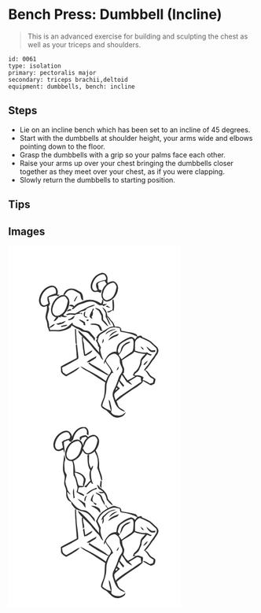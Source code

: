 # Bench Press: Dumbbell (Incline)
> This is an advanced exercise for building and sculpting the chest as well as your triceps and shoulders.

``` 
id: 0061 
type: isolation 
primary: pectoralis major 
secondary: triceps brachii,deltoid 
equipment: dumbbells, bench: incline 
``` 

## Steps

 - Lie on an incline bench which has been set to an incline of 45 degrees.
 - Start with the dumbbells at shoulder height, your arms wide and elbows pointing down to the floor.
 - Grasp the dumbbells with a grip so your palms face each other.
 - Raise your arms up over your chest bringing the dumbbells closer together as they meet over your chest, as if you were clapping.
 - Slowly return the dumbbells to starting position.

## Tips


## Images

<svg width="263pt" height="275pt" viewBox="0 0 263 275" xmlns="http://www.w3.org/2000/svg">
  <g fill="#FFF">
    <path d="M0 0h263v275H0V0m125.84 59.96c-.43 3.64.87 8.06 4.43 9.71 2.07 1.21 4.4-.18 6.58.04 1.44.57 2.83 1.25 4.24 1.88.44-1.33.89-2.65 1.36-3.97-1.42-.58-3.32-.46-4.35-1.72-.41-1.49-.41-3.03-.46-4.56-.24-1.36-1.2-2.75-.64-4.14 2.5-2.9 6.57-3.16 10.03-4.08 1.05 1.61 2.1 3.23 3.18 4.82-4.52 3.69-7.26 9.34-7.9 15.09-.46 4.34 1.18 9.73 5.8 11.1 2.25 1.09 4.74.32 6.94-.48 6.78-3.34 11.76-10.19 12.42-17.78 1.06-4.85-1.7-10.24-6.44-11.9-3.16-.62-6.26.79-8.9 2.38-.3-.71-.61-1.42-.92-2.13.26-2.69.92-5.56-.27-8.13-1.38-3.39-5.42-5.99-9.09-4.88-8.59 2.07-14.81 10.2-16.01 18.75M46.9 81.86c-.24 4.23 1.55 9.63 6.18 10.68 1.99.85 3.89-.46 5.72-1.14 1.75 6.29-2.71 12.31-1.75 18.64 1.12 3.59 2.76 7.09 2.61 10.94-.13 3.34 2.47 5.94 2.66 9.2 5.92-.67 11.86.23 17.79-.22 5.34-1.21 10.75-2.69 15.29-5.88.3-.74.88-2.22 1.18-2.96 3.06 1.16 5.49 3.57 8.48 4.95 2.48.54 4.41 2.18 6.42 3.61 3.44 1.77 8.07.75 10.91 3.8 2.17 2.45 4.34 4.91 6.81 7.07.63 1.56 1.46 3.02 2.58 4.28.18-1.12.52-3.35.69-4.47-2.49-3.09-5.14-6.06-7.72-9.08-2.7-2.93-7.13-1.82-10.35-3.63-4.41-4.18-11.03-4.18-15.69-8.01l-.72-2.76c-2.28 1.78-4.41 3.72-6.53 5.68-3.17 2.91-7.4 4.11-11.45 5.21-5.3.99-10.7-.29-16.03.51-.22-.88-.67-2.64-.89-3.52 3.5-.45 6.25-3.02 8.2-5.8-3.61.43-6.02 3.42-8.85 5.36-.31-2.96 0-6.03-1.02-8.87-.86-2.73-2.58-5.42-1.61-8.37.24-4.94 3.91-9.67 1.77-14.59.65-1.51 1.89-2.87 2.12-4.52-.92-3.13-1.77-6.28-2.23-9.52 3.77-1.27 7.61-2.46 11.55-3.06.74.3 2.23.9 2.98 1.2.93-.74 1.76-1.57 2.49-2.51-1.1.15-2.19.31-3.28.5.23-2.8.88-5.8-.38-8.47-1.51-4.21-6.54-6.74-10.81-5.27-9.33 2.59-15.92 11.63-17.12 21.02m37.09-7.27c.66-.15 1.97-.44 2.63-.58 2.12-4.68 7.2-8.31 12.49-6.76 3.1 1.31 5.97 3.15 8.88 4.83 4.12 2.48 1.21 9.91 6.66 11.02-.66-4.35-.2-9.68-4.05-12.69-4.54-2.5-9.06-6.04-14.55-5.55-5.74-.05-10.52 4.38-12.06 9.73M68.35 86.16c-2.91 5.56-4.68 12.71-1.21 18.43 1.15 2.4 3.75 3.28 6.06 4.16-1.42 1.84-2.78 3.73-3.97 5.73 3.58.52 5.09-3.22 7.32-5.27l-.25-1.09c1.46.2 2.91.41 4.36.62l-1.16-1.72c3.45 1.07 7.24 2.49 10.67.51-1.78-.59-3.62-.98-5.47-1.25l-.36-1.64c5.83-5.11 9.5-12.76 8.94-20.58-.41-4.23-3.35-7.8-7.22-9.41-7.73-.73-14.28 5.09-17.71 11.51m31.88-2.03c.33.12.99.37 1.32.49 1.36-3.04 3.23-5.86 4.19-9.07-2.57 2.3-4.21 5.43-5.51 8.58m15.55-.48c-5.1 2.61-11.68 3.24-15.02 8.45-1.59-2.8-5.83-3.76-7.99-.96 2.32.64 4.62 1.34 6.92 2.05-1.24.68-2.14 1.62-2.7 2.82 2.48 1.27 4.22-1.67 6-2.97 3.72-3.97 9.34-4.63 14.16-6.57 4.44-1.87 9.55-2.51 14.18-.93 2.95 1.48 5.5 3.67 8.55 4.99 1.99-.21 4.32-.94 5.5 1.28 1.9-1.08 3.77-2.24 5.42-3.68-2.16.15-4.29.57-6.44.84.44-2.54 2.08-5.49-.68-7.39-.32 2.16-.42 4.5-1.98 6.2-7.37-5.3-17.3-7.88-25.92-4.13m43.38-1.48c-.75 5 .95 10.12-.19 15.15-2.71 1.14-5.46 2.22-8.36 2.75 2.63 2.6 5.96.01 8.04-1.95.71.3 1.43.6 2.15.91 1.4-5.84.86-11.87-.21-17.71-.36.21-1.07.64-1.43.85m-29.32 7.62c-4.74 1.2-9.17 3.34-13.37 5.82-2.75 1.66-6.05 2.21-8.63 4.17-1.83 1.15-3.67 2.42-5.73 3.1-4.73-.11-9.97-1.29-14.03 1.89 1 .33 2.05.9 3.11.35 3.66-1.09 7.47.14 11.19.09.55-.66 1.1-1.33 1.66-1.98l-.08 1c1.75-.68 3.59-.94 5.45-.96l.13-1.02c.96.66 1.92 1.32 2.89 1.98l.27-.58c-.02-.3-.04-.91-.05-1.21-1.61-.27-3.23-.46-4.82-.77 2.72-1.81 5.93-2.43 9.05-3.19 1.63-.85 2.4-2.83 4.14-3.54 3.69-1.97 7.92-2.68 11.49-4.91-.88-.13-1.79-.62-2.67-.24m18.95 2.29c2.23.98 4.44 2.28 6.99 2.01-1.58-1.24-3.29-2.28-4.97-3.35-.51.34-1.51 1-2.02 1.34m-16.5 2.5c1.72 1.71 3.97 2.71 5.85 4.21 1.28 1.77 1.9 3.93 3.11 5.75 1.93 2.73.43 6.43 1.92 9.23 3.13 2.95 5.8 6.44 9.34 8.93-1.2-4.19-4.53-7.27-7.55-10.21-.46-3.3.4-7.07-1.73-9.91-1.34-1.99-1.85-4.74-4.15-5.9-2.03-1.29-4.41-1.93-6.79-2.1m11.12-.89c1.78 2.74 4.07 5.22 5.2 8.34.38 1.98.1 4.01.04 6.02 2.93 4.26 3.75 9.77 7.74 13.31-1.17-4.96-4.03-9.35-5.85-14.08 1.07 1.02 2.01 2.17 2.79 3.43 2.39 3.97 6.63 6.92 7.25 11.83-7.34.39-12.65 5.95-18.8 9.23-3.42 1.64-5.97 4.63-7.31 8.15-.34-.1-1.02-.29-1.36-.39.98.47 1.97.94 2.96 1.42-.73 1.18-1.48 2.36-2.25 3.52 1.58 2.61 3.3 5.24 3.29 8.42.56.63 1.11 1.26 1.67 1.89-.35 2.54-.28 5.09-.09 7.64-10.15-11.72-19.47-24.55-32.02-33.86.52 4.73 5.1 7.38 7.55 11.08-.8-.27-2.39-.81-3.18-1.08l1.39 1.03c.34 9.27 1.86 18.46 3.41 27.59l2.48.51c3.34-2.72 9.11-3.72 9.87-8.64-3.7 1.94-7.18 4.25-10.62 6.6-.78-5.23-1.78-10.43-2.04-15.73-.13-3.49-2.78-7.06-.95-10.44 3.68 4.28 8.37 7.62 11.7 12.22 3.77 5.17 8.12 9.88 12.7 14.34 1.84 2.78 2.71 6.39 6.06 7.87-2.07-4.44-3.61-9.12-4.44-13.96-.49-1.8.41-3.51.86-5.2-1.75-3.22-3.14-6.61-4.91-9.82.83-3.53 1.21-7.68 4.33-10.04 3.08-2.33 6.94-3.55 9.6-6.45 5.06-5.35 13.29-4.85 19.84-3.19.57 1.89-.25 5.12 2.2 5.75 8.45.99 16.91 2.97 24.35 7.23a89.408 89.408 0 0 0-3.29 4.2c-1.56-2.08-3.83-3.96-6.58-3.88-6.05 1.88-11.52 5.19-16.49 9.07-4.25 3.01-5.34 8.74-5.17 13.62-6.66-.84-12.56 3.71-15.8 9.16-1.68 2.98-4.16 6.1-3.23 9.74.73-1.3 1.36-2.66 1.99-4 2.02 4.92 6.29 8.46 8.31 13.35 1.18 2.3-1.18 4.28-2.21 6.1l.43.45c-1.23.04-2.46.07-3.68.1l.95-.68c-5.64-3.61-11.06-7.6-16.99-10.75-3.73-2.29-7.87-3.96-11.19-6.87-.6.36-1.2.74-1.8 1.12 8.63 7.62 19.29 12.28 29.1 18.12.64-.14 1.9-.43 2.54-.58-2.42 2.75-3.46 6.28-4.67 9.65-8.02-6.36-17.08-11.28-26.13-16.01-4.41-2.12-8.42-5.01-13-6.78 3.7 4.4 9.37 6.43 14.11 9.48 8.16 4.81 15.8 10.45 24 15.19-1.32 6.87-.27 13.96-1.81 20.81-.86 4.93-4.02 9.18-4.61 14.15.16 4.21 4.83 5.57 7.8 7.5 4.27 3.44 7.54 8.22 12.71 10.48 6.41 2.15 15.17-.54 17.22-7.57-3.1 2.73-6.89 5.66-11.29 5.18-4.23-.14-9.51-1.14-11.17-5.63 1.8-3.38.25-7.3-.31-10.82-.87-2.61-.58-6.14-3.34-7.63.65 5.54 1.7 11.05 3.53 16.32-.24.08-.73.22-.97.29-4.35-1.79-8.81-3.84-12.26-7.09.55-5.4 3.53-10.17 4.53-15.49 1.75-5.36 1.56-11.02 1.79-16.58 1.37-6.63 4-13.15 8.4-18.38l2.22.16c-2.1-4.21-4.08-8.56-7.29-12.07-1.63-2.31-4.04-4.61-4.09-7.58 2.38-5.03 7.09-9.5 12.86-9.91 3.37.27 5.64 3.11 7.27 5.78 1.69 3.06.47 6.77 1.77 9.96.84 2.77 2.63 5.2 3.21 8.05.72 4.74-3.82 7.77-5.26 11.89-2.19 5.88-3.86 11.97-6.8 17.55-2.13 3.88-3.95 8.47-2.34 12.89 1.96 6.09 3.76 12.74 8.62 17.23 2.66 2.64 6.27 3.91 9.65 5.37-1.55-3.57-5.85-4.06-8.32-6.7-2.71-2.44-2.77-6.38-4.61-9.36 7.94-6.37 16.26-12.24 24.71-17.92 5.18-3.02 10.14-6.45 14.64-10.42.28-.76.85-2.26 1.14-3.02 3.98 2.44 7.84 5.18 12.21 6.91 1.87-.82 3.87-1.49 5.5-2.78.68-2.1 1.02-4.29 1.49-6.45-2.57-2.95-6.82-3.83-8.93-7.22-1.86-2.65-3.55-5.8-6.98-6.63 5.82-5.09 9.18-12.13 14.24-17.84 1.59-3.84 5.22-6.6 5.92-10.8.64-3.12-1.24-6.22-3.63-8.1-3.82-3.14-6.98-7.2-11.53-9.37-3.1-1.45-6.16-2.98-9.32-4.29-1.25-3.54-5.05-1.86-7.49-.88-.38-1.47-.71-3.21-2.31-3.83-4.96-2.23-10.47-2.69-15.76-3.7-2.1-.66-4.26-1-6.46-1.04-.1-1.85-.13-4.03-1.82-5.22-2.4-1.7-5.48-1.18-8.24-1.43-.75-3.27-2.17-6.39-4.7-8.67-2.59-2.28-3.53-5.96-6.66-7.69-.42-5.13-2.51-10.88-7.79-12.75m-14.01 1.58c-1.73 4.23-4.92 8.03-5.2 12.73 1.04 1.47 2.66 2.33 4.14 3.29-.37-1.27-.77-2.53-1.19-3.79 2.78-1.9 1.83-5.41 1.98-8.28.57-1.03 1.14-2.06 1.7-3.1-.36-.21-1.07-.63-1.43-.85m-40.11 4.54c2.44-.52 5.02-.81 7.2-2.13-2.21-3.29-5.59-.07-7.2 2.13m26.09 6.7c.88.84 1.74 1.7 2.61 2.57.93-.05 2.79-.13 3.72-.17-1.56-.82-3.17-1.52-4.78-2.22.22-2.37.41-4.74.69-7.11-2.47 1.59-2.64 4.25-2.24 6.93m-24 5.24l.44 1.52c4.1-.28 9.1-2.12 9.38-6.94-3.49 1.5-5.62 5.32-9.82 5.42m16.14.22c2.02 2.24 4.52 4.01 7.12 5.52.13.95.25 1.91.37 2.88.9.2 1.8.38 2.71.53-.19-1.59-.51-3.16-.74-4.74-3.01-1.71-5.9-3.83-9.46-4.19m13.75.14c-1.14-.18-2.89 1.59-1.15 2.17 1.96 1.16 4.13-2.47 1.15-2.17m-40.77 5.04c-.19-.16-.58-.5-.78-.66-1.97 1.54-4.43 1.82-6.85 1.83 1.04.65 2.07 1.33 3.18 1.87 4.29-.52 8.84-2.06 11.62-5.55-2.53.38-4.93 1.29-7.17 2.51m44.55 1.95c2.67 2.15 6.3.66 9.36 1.71 3.75.87 4.82 5.08 6.1 8.17 1.25.18 2.51.32 3.77.42-.46-.51-1.39-1.52-1.85-2.03l.04-2.15c-1.37-2.03-2.33-4.69-4.84-5.57-3.97-1.55-8.48-1.71-12.58-.55m-44.67 2.89c.13.4.41 1.22.54 1.63 3.01-.62 6.19-.9 8.92-2.4l.02-1.01c-3.25-.09-6.33 1.17-9.48 1.78m21.41 4.59c.19 6.15.6 12.28.77 18.43.19 1.98.13 4.34 2.05 5.59-.21-8.02-.88-16.01-1.34-24.02h-1.48m49.23 4.67c-1.45.79-1.86 2.46-2.48 3.86 4.38-4.17 9.86-6.69 15.73-7.98-4.78-.68-9.36 1.58-13.25 4.12m3.14 6.83c4.32-2.45 7.63-6.59 12.71-7.73-.71-.14-2.14-.43-2.85-.57-4.02 1.72-7.88 4.24-9.86 8.3m-1.62 6.1c3.99-2.39 7.88-5.01 12.35-6.47 2.1-.44 3.04-2.4 3.98-4.11-5.99 2.37-13.31 4.25-16.33 10.58m-10.3-1.96c.52.57.52.57 0 0m2.75-.76c-.76 2.28-1.5 4.57-1.87 6.95 2.32-1.6 3.55-4.41 1.87-6.95m-41.94 9.1c.74 6.75 1.07 13.55 1.59 20.32-8.12 4.29-16.41 8.29-24.33 12.97.24 2.86.05 5.76.45 8.61 1.72 3.04 4.78 5 7.91 6.35 6.98-4.29 15.06-7.37 20.41-13.83-1.77.52-3.58 1.04-5.09 2.15-4.64 3.09-9.57 5.69-14.38 8.5-1.8 1.08-3.29-1.01-4.68-1.84-2.94-1.77-2.17-5.7-2.76-8.57 8.04-3.72 15.66-8.28 23.39-12.59 1.97-.7 1.56-3.03 1.42-4.66-.71-5.77-1.34-11.55-1.97-17.33l-1.96-.08m16.53 26.56c1.34.07 2.68.1 4.03.11 3.26-2.31 6.91-4.06 10.09-6.49.23-.72.71-2.16.95-2.89-5.03 3.06-10.62 5.34-15.07 9.27m45.7 12.37c2.97-.29 3.27-3.5 3.29-5.85-1.42 1.75-2.44 3.78-3.29 5.85z"/>
    <path d="M128.53 58.8c1.82-7.76 8.04-15.43 16.5-15.74 2.88.49 3.59 3.67 4.57 5.94l-.85 2.66c-4.74.51-9.58 1.76-13.57 4.45-2.55 3.37-.44 7.92 1.23 11.21-1.16.38-2.31.76-3.46 1.15-4.42-.75-5.49-5.99-4.42-9.67zM159.01 56.01c3.46-.95 5.31 3.24 6.34 5.85-1.12 6.76-2.83 14.28-8.8 18.47-2.52 1.34-5.64 3.46-8.48 1.7-3.96-2.07-4.71-7.28-3.1-11.1 1.68-6.92 6.58-13.78 14.04-14.92zM49.47 83.03c1.01-9.62 8.23-19.78 18.54-20.35 4.42.65 5.43 6.09 4.52 9.75-4.2 1.35-8.66 2.34-12.34 4.89-1.23 3.34.18 6.85 1.15 10.08-2.16 1.93-5.18 4.06-8.19 2.78-2.91-.96-3.39-4.53-3.68-7.15zM67.28 97.86c1.01-9.79 7.73-20.83 18.63-21.08 2.46 1.31 3.63 4.02 5.09 6.25-1.44 7.66-3.12 16.28-10.02 20.99-2.7 1.39-5.94 3.59-9.01 2.02-3.12-1.44-4.69-4.86-4.69-8.18zM193.49 148.94c-.43-4.44 3.57-8.37 7.52-9.51 3.95 1.53 7.7 3.52 11.54 5.3 4.91 2 8 6.54 12 9.81 2.66 2.03 3 6.25 1 8.84-2.04 2.72-3.28 5.99-5.69 8.43-2.95 3.21-4.44 7.46-7.44 10.63-1.93 2.03-3.63 4.27-5.16 6.61 2.75 1.57 4.75 4.02 6.17 6.82 1.82 3.44 5.21 5.49 8.52 7.3-.38 1.78-.49 3.65-1.17 5.35-1.53.53-3.11.87-4.67 1.26-3.49-2.2-7.01-4.47-11.01-5.62a233 233 0 0 1 1.42-3.68c-3.52-2.87-8.22-4.04-12.67-2.94-.44-.6-.88-1.21-1.3-1.81 2.58-2.45 6.07-4.26 7.41-7.76 1.01-2.31 2.11-4.58 3.16-6.87.85-2.63-.07-5.84 1.98-8.03 2.33-2.65 4.75-5.23 6.91-8.03 1.74.77 3.47 1.52 5.22 2.26.67-.62 1.35-1.23 2.03-1.85-2.72-.44-5.19-1.65-7.44-3.2-6.26 1.28-12.4-.97-18.33-2.74-.08-3.52-.08-7.05 0-10.57m8.5 4.07c1.18 2.05 2.15 4.93 4.98 4.95-1.05-2.19-2.8-3.89-4.98-4.95m9.04.15c1.2 3.33 3.59 6.17 6.54 8.1 2.12.9 4.5.27 6.72.14.05-.9.11-1.8.17-2.69-1.86.28-3.72.58-5.6.55-2.9-1.64-5.07-4.25-7.83-6.1m-4.16 26.93c-.1.31-.29.92-.39 1.22l1.71.04c1.88-1.89 3.73-3.89 4.75-6.4-2.52 1.05-4.06 3.42-6.07 5.14zM173.15 148.19c4.67-2.82 9.44-6.16 14.93-6.93 3.62.48 3.04 4.93 3.32 7.64-.49 4.03.16 8.75-2.3 12.19-5.52 3.72-10.92 7.63-16.22 11.67-1.27-2.25-2.68-4.42-4.33-6.4 1.51-2.02 3.21-3.91 4.5-6.09 1.14-2.23 1.59-4.82 3.17-6.83 2.09-2.98 5.6-4.33 8.81-5.72l1.36-2.08c-6.9.83-13.87 6.02-14.51 13.33-.16 2-1.74 3.36-3.05 4.71-1.09-1.71-2.09-3.68-1.25-5.71 1.15-3.55 1.91-7.93 5.57-9.78z"/>
    <path d="M189.25 164.23c1.34-.75 2.22-2.03 3.2-3.17 5.37 2.15 11.14 3.3 16.91 3.5-2.55 3.01-6.15 5.52-7.35 9.42-.52 6.63-3.06 13.6-8.53 17.72-1.81 1.25-2.41 3.39-3.1 5.36 1.11.57 2.22 1.16 3.31 1.78-3.89 1.85-7.4 4.42-11.41 6.03-2.85-3.05-4.83-6.73-7.25-10.09.51-.58 1.03-1.16 1.55-1.74.2-2.77.99-5.74-.56-8.28-1.7-3.27-2.18-6.93-2.39-10.56 5.13-3.45 10.4-6.67 15.62-9.97z"/>
    <path d="M173.25 196.56c2.93 3.25 4.93 7.18 7.47 10.71 2.82 1.35 5.12 3.7 8.21 4.49-1.17-2.13-2.95-3.8-4.82-5.31 3.66-2.07 7.3-4.18 10.79-6.53 2.2-1.68 4.95-.05 7.25.61a78.2 78.2 0 0 0 1.1 6.77c-1.3.62-2.62 1.24-3.78 2.11-6.38 4.75-13.16 8.9-19.69 13.43-5.47 3.84-11.4 7.22-15.78 12.38-1.12-3.26-3.03-6.74-1.81-10.26 2.33-3 5.55-5.18 8.26-7.83-1.4-1.18-2.79-2.36-4.16-3.57 1.03-2.46 1.88-5 2.68-7.55 1.91 3.14 4.05 6.14 6.45 8.94.52-.77 1.04-1.53 1.57-2.29-2.35-2.59-4.56-5.29-6.79-7.97 1.12-2.67 1.95-5.45 3.05-8.13z"/>
    <path d="M165.15 215.87c.59.54 1.18 1.09 1.76 1.65-1.03.9-2.08 1.8-3.13 2.69.43-1.45.9-2.9 1.37-4.34z"/>
  </g>
  <g fill="#333">
    <path d="M125.84 59.96c1.2-8.55 7.42-16.68 16.01-18.75 3.67-1.11 7.71 1.49 9.09 4.88 1.19 2.57.53 5.44.27 8.13.31.71.62 1.42.92 2.13 2.64-1.59 5.74-3 8.9-2.38 4.74 1.66 7.5 7.05 6.44 11.9-.66 7.59-5.64 14.44-12.42 17.78-2.2.8-4.69 1.57-6.94.48-4.62-1.37-6.26-6.76-5.8-11.1.64-5.75 3.38-11.4 7.9-15.09-1.08-1.59-2.13-3.21-3.18-4.82-3.46.92-7.53 1.18-10.03 4.08-.56 1.39.4 2.78.64 4.14.05 1.53.05 3.07.46 4.56 1.03 1.26 2.93 1.14 4.35 1.72-.47 1.32-.92 2.64-1.36 3.97-1.41-.63-2.8-1.31-4.24-1.88-2.18-.22-4.51 1.17-6.58-.04-3.56-1.65-4.86-6.07-4.43-9.71m2.69-1.16c-1.07 3.68 0 8.92 4.42 9.67 1.15-.39 2.3-.77 3.46-1.15-1.67-3.29-3.78-7.84-1.23-11.21 3.99-2.69 8.83-3.94 13.57-4.45l.85-2.66c-.98-2.27-1.69-5.45-4.57-5.94-8.46.31-14.68 7.98-16.5 15.74m30.48-2.79c-7.46 1.14-12.36 8-14.04 14.92-1.61 3.82-.86 9.03 3.1 11.1 2.84 1.76 5.96-.36 8.48-1.7 5.97-4.19 7.68-11.71 8.8-18.47-1.03-2.61-2.88-6.8-6.34-5.85zM46.9 81.86c1.2-9.39 7.79-18.43 17.12-21.02 4.27-1.47 9.3 1.06 10.81 5.27 1.26 2.67.61 5.67.38 8.47 1.09-.19 2.18-.35 3.28-.5-.73.94-1.56 1.77-2.49 2.51-.75-.3-2.24-.9-2.98-1.2-3.94.6-7.78 1.79-11.55 3.06.46 3.24 1.31 6.39 2.23 9.52-.23 1.65-1.47 3.01-2.12 4.52 2.14 4.92-1.53 9.65-1.77 14.59-.97 2.95.75 5.64 1.61 8.37 1.02 2.84.71 5.91 1.02 8.87 2.83-1.94 5.24-4.93 8.85-5.36-1.95 2.78-4.7 5.35-8.2 5.8.22.88.67 2.64.89 3.52 5.33-.8 10.73.48 16.03-.51 4.05-1.1 8.28-2.3 11.45-5.21 2.12-1.96 4.25-3.9 6.53-5.68l.72 2.76c4.66 3.83 11.28 3.83 15.69 8.01 3.22 1.81 7.65.7 10.35 3.63 2.58 3.02 5.23 5.99 7.72 9.08-.17 1.12-.51 3.35-.69 4.47-1.12-1.26-1.95-2.72-2.58-4.28-2.47-2.16-4.64-4.62-6.81-7.07-2.84-3.05-7.47-2.03-10.91-3.8-2.01-1.43-3.94-3.07-6.42-3.61-2.99-1.38-5.42-3.79-8.48-4.95-.3.74-.88 2.22-1.18 2.96-4.54 3.19-9.95 4.67-15.29 5.88-5.93.45-11.87-.45-17.79.22-.19-3.26-2.79-5.86-2.66-9.2.15-3.85-1.49-7.35-2.61-10.94-.96-6.33 3.5-12.35 1.75-18.64-1.83.68-3.73 1.99-5.72 1.14-4.63-1.05-6.42-6.45-6.18-10.68m2.57 1.17c.29 2.62.77 6.19 3.68 7.15 3.01 1.28 6.03-.85 8.19-2.78-.97-3.23-2.38-6.74-1.15-10.08 3.68-2.55 8.14-3.54 12.34-4.89.91-3.66-.1-9.1-4.52-9.75-10.31.57-17.53 10.73-18.54 20.35zM83.99 74.59c1.54-5.35 6.32-9.78 12.06-9.73 5.49-.49 10.01 3.05 14.55 5.55 3.85 3.01 3.39 8.34 4.05 12.69-5.45-1.11-2.54-8.54-6.66-11.02-2.91-1.68-5.78-3.52-8.88-4.83-5.29-1.55-10.37 2.08-12.49 6.76-.66.14-1.97.43-2.63.58z"/>
    <path d="M68.35 86.16c3.43-6.42 9.98-12.24 17.71-11.51 3.87 1.61 6.81 5.18 7.22 9.41.56 7.82-3.11 15.47-8.94 20.58l.36 1.64c1.85.27 3.69.66 5.47 1.25-3.43 1.98-7.22.56-10.67-.51l1.16 1.72c-1.45-.21-2.9-.42-4.36-.62l.25 1.09c-2.23 2.05-3.74 5.79-7.32 5.27 1.19-2 2.55-3.89 3.97-5.73-2.31-.88-4.91-1.76-6.06-4.16-3.47-5.72-1.7-12.87 1.21-18.43m-1.07 11.7c0 3.32 1.57 6.74 4.69 8.18 3.07 1.57 6.31-.63 9.01-2.02 6.9-4.71 8.58-13.33 10.02-20.99-1.46-2.23-2.63-4.94-5.09-6.25-10.9.25-17.62 11.29-18.63 21.08zM100.23 84.13c1.3-3.15 2.94-6.28 5.51-8.58-.96 3.21-2.83 6.03-4.19 9.07-.33-.12-.99-.37-1.32-.49z"/>
    <path d="M115.78 83.65c8.62-3.75 18.55-1.17 25.92 4.13 1.56-1.7 1.66-4.04 1.98-6.2 2.76 1.9 1.12 4.85.68 7.39 2.15-.27 4.28-.69 6.44-.84-1.65 1.44-3.52 2.6-5.42 3.68-1.18-2.22-3.51-1.49-5.5-1.28-3.05-1.32-5.6-3.51-8.55-4.99-4.63-1.58-9.74-.94-14.18.93-4.82 1.94-10.44 2.6-14.16 6.57-1.78 1.3-3.52 4.24-6 2.97.56-1.2 1.46-2.14 2.7-2.82-2.3-.71-4.6-1.41-6.92-2.05 2.16-2.8 6.4-1.84 7.99.96 3.34-5.21 9.92-5.84 15.02-8.45zM159.16 82.17c.36-.21 1.07-.64 1.43-.85 1.07 5.84 1.61 11.87.21 17.71-.72-.31-1.44-.61-2.15-.91-2.08 1.96-5.41 4.55-8.04 1.95 2.9-.53 5.65-1.61 8.36-2.75 1.14-5.03-.56-10.15.19-15.15z"/>
    <path d="M129.84 89.79c.88-.38 1.79.11 2.67.24-3.57 2.23-7.8 2.94-11.49 4.91-1.74.71-2.51 2.69-4.14 3.54-3.12.76-6.33 1.38-9.05 3.19 1.59.31 3.21.5 4.82.77.01.3.03.91.05 1.21l-.27.58c-.97-.66-1.93-1.32-2.89-1.98l-.13 1.02c-1.86.02-3.7.28-5.45.96l.08-1c-.56.65-1.11 1.32-1.66 1.98-3.72.05-7.53-1.18-11.19-.09-1.06.55-2.11-.02-3.11-.35 4.06-3.18 9.3-2 14.03-1.89 2.06-.68 3.9-1.95 5.73-3.1 2.58-1.96 5.88-2.51 8.63-4.17 4.2-2.48 8.63-4.62 13.37-5.82zM148.79 92.08c.51-.34 1.51-1 2.02-1.34 1.68 1.07 3.39 2.11 4.97 3.35-2.55.27-4.76-1.03-6.99-2.01zM132.29 94.58c2.38.17 4.76.81 6.79 2.1 2.3 1.16 2.81 3.91 4.15 5.9 2.13 2.84 1.27 6.61 1.73 9.91 3.02 2.94 6.35 6.02 7.55 10.21-3.54-2.49-6.21-5.98-9.34-8.93-1.49-2.8.01-6.5-1.92-9.23-1.21-1.82-1.83-3.98-3.11-5.75-1.88-1.5-4.13-2.5-5.85-4.21z"/>
    <path d="M143.41 93.69c5.28 1.87 7.37 7.62 7.79 12.75 3.13 1.73 4.07 5.41 6.66 7.69 2.53 2.28 3.95 5.4 4.7 8.67 2.76.25 5.84-.27 8.24 1.43 1.69 1.19 1.72 3.37 1.82 5.22 2.2.04 4.36.38 6.46 1.04 5.29 1.01 10.8 1.47 15.76 3.7 1.6.62 1.93 2.36 2.31 3.83 2.44-.98 6.24-2.66 7.49.88 3.16 1.31 6.22 2.84 9.32 4.29 4.55 2.17 7.71 6.23 11.53 9.37 2.39 1.88 4.27 4.98 3.63 8.1-.7 4.2-4.33 6.96-5.92 10.8-5.06 5.71-8.42 12.75-14.24 17.84 3.43.83 5.12 3.98 6.98 6.63 2.11 3.39 6.36 4.27 8.93 7.22-.47 2.16-.81 4.35-1.49 6.45-1.63 1.29-3.63 1.96-5.5 2.78-4.37-1.73-8.23-4.47-12.21-6.91-.29.76-.86 2.26-1.14 3.02-4.5 3.97-9.46 7.4-14.64 10.42-8.45 5.68-16.77 11.55-24.71 17.92 1.84 2.98 1.9 6.92 4.61 9.36 2.47 2.64 6.77 3.13 8.32 6.7-3.38-1.46-6.99-2.73-9.65-5.37-4.86-4.49-6.66-11.14-8.62-17.23-1.61-4.42.21-9.01 2.34-12.89 2.94-5.58 4.61-11.67 6.8-17.55 1.44-4.12 5.98-7.15 5.26-11.89-.58-2.85-2.37-5.28-3.21-8.05-1.3-3.19-.08-6.9-1.77-9.96-1.63-2.67-3.9-5.51-7.27-5.78-5.77.41-10.48 4.88-12.86 9.91.05 2.97 2.46 5.27 4.09 7.58 3.21 3.51 5.19 7.86 7.29 12.07l-2.22-.16c-4.4 5.23-7.03 11.75-8.4 18.38-.23 5.56-.04 11.22-1.79 16.58-1 5.32-3.98 10.09-4.53 15.49 3.45 3.25 7.91 5.3 12.26 7.09.24-.07.73-.21.97-.29-1.83-5.27-2.88-10.78-3.53-16.32 2.76 1.49 2.47 5.02 3.34 7.63.56 3.52 2.11 7.44.31 10.82 1.66 4.49 6.94 5.49 11.17 5.63 4.4.48 8.19-2.45 11.29-5.18-2.05 7.03-10.81 9.72-17.22 7.57-5.17-2.26-8.44-7.04-12.71-10.48-2.97-1.93-7.64-3.29-7.8-7.5.59-4.97 3.75-9.22 4.61-14.15 1.54-6.85.49-13.94 1.81-20.81-8.2-4.74-15.84-10.38-24-15.19-4.74-3.05-10.41-5.08-14.11-9.48 4.58 1.77 8.59 4.66 13 6.78 9.05 4.73 18.11 9.65 26.13 16.01 1.21-3.37 2.25-6.9 4.67-9.65-.64.15-1.9.44-2.54.58-9.81-5.84-20.47-10.5-29.1-18.12.6-.38 1.2-.76 1.8-1.12 3.32 2.91 7.46 4.58 11.19 6.87 5.93 3.15 11.35 7.14 16.99 10.75l-.95.68c1.22-.03 2.45-.06 3.68-.1l-.43-.45c1.03-1.82 3.39-3.8 2.21-6.1-2.02-4.89-6.29-8.43-8.31-13.35-.63 1.34-1.26 2.7-1.99 4-.93-3.64 1.55-6.76 3.23-9.74 3.24-5.45 9.14-10 15.8-9.16-.17-4.88.92-10.61 5.17-13.62 4.97-3.88 10.44-7.19 16.49-9.07 2.75-.08 5.02 1.8 6.58 3.88 1.05-1.44 2.16-2.83 3.29-4.2-7.44-4.26-15.9-6.24-24.35-7.23-2.45-.63-1.63-3.86-2.2-5.75-6.55-1.66-14.78-2.16-19.84 3.19-2.66 2.9-6.52 4.12-9.6 6.45-3.12 2.36-3.5 6.51-4.33 10.04 1.77 3.21 3.16 6.6 4.91 9.82-.45 1.69-1.35 3.4-.86 5.2.83 4.84 2.37 9.52 4.44 13.96-3.35-1.48-4.22-5.09-6.06-7.87-4.58-4.46-8.93-9.17-12.7-14.34-3.33-4.6-8.02-7.94-11.7-12.22-1.83 3.38.82 6.95.95 10.44.26 5.3 1.26 10.5 2.04 15.73 3.44-2.35 6.92-4.66 10.62-6.6-.76 4.92-6.53 5.92-9.87 8.64l-2.48-.51c-1.55-9.13-3.07-18.32-3.41-27.59l-1.39-1.03c.79.27 2.38.81 3.18 1.08-2.45-3.7-7.03-6.35-7.55-11.08 12.55 9.31 21.87 22.14 32.02 33.86-.19-2.55-.26-5.1.09-7.64-.56-.63-1.11-1.26-1.67-1.89.01-3.18-1.71-5.81-3.29-8.42.77-1.16 1.52-2.34 2.25-3.52-.99-.48-1.98-.95-2.96-1.42.34.1 1.02.29 1.36.39 1.34-3.52 3.89-6.51 7.31-8.15 6.15-3.28 11.46-8.84 18.8-9.23-.62-4.91-4.86-7.86-7.25-11.83-.78-1.26-1.72-2.41-2.79-3.43 1.82 4.73 4.68 9.12 5.85 14.08-3.99-3.54-4.81-9.05-7.74-13.31.06-2.01.34-4.04-.04-6.02-1.13-3.12-3.42-5.6-5.2-8.34m50.08 55.25c-.08 3.52-.08 7.05 0 10.57 5.93 1.77 12.07 4.02 18.33 2.74 2.25 1.55 4.72 2.76 7.44 3.2-.68.62-1.36 1.23-2.03 1.85-1.75-.74-3.48-1.49-5.22-2.26-2.16 2.8-4.58 5.38-6.91 8.03-2.05 2.19-1.13 5.4-1.98 8.03-1.05 2.29-2.15 4.56-3.16 6.87-1.34 3.5-4.83 5.31-7.41 7.76.42.6.86 1.21 1.3 1.81 4.45-1.1 9.15.07 12.67 2.94a233 233 0 0 0-1.42 3.68c4 1.15 7.52 3.42 11.01 5.62 1.56-.39 3.14-.73 4.67-1.26.68-1.7.79-3.57 1.17-5.35-3.31-1.81-6.7-3.86-8.52-7.3-1.42-2.8-3.42-5.25-6.17-6.82 1.53-2.34 3.23-4.58 5.16-6.61 3-3.17 4.49-7.42 7.44-10.63 2.41-2.44 3.65-5.71 5.69-8.43 2-2.59 1.66-6.81-1-8.84-4-3.27-7.09-7.81-12-9.81-3.84-1.78-7.59-3.77-11.54-5.3-3.95 1.14-7.95 5.07-7.52 9.51m-20.34-.75c-3.66 1.85-4.42 6.23-5.57 9.78-.84 2.03.16 4 1.25 5.71 1.31-1.35 2.89-2.71 3.05-4.71.64-7.31 7.61-12.5 14.51-13.33l-1.36 2.08c-3.21 1.39-6.72 2.74-8.81 5.72-1.58 2.01-2.03 4.6-3.17 6.83-1.29 2.18-2.99 4.07-4.5 6.09 1.65 1.98 3.06 4.15 4.33 6.4 5.3-4.04 10.7-7.95 16.22-11.67 2.46-3.44 1.81-8.16 2.3-12.19-.28-2.71.3-7.16-3.32-7.64-5.49.77-10.26 4.11-14.93 6.93m16.1 16.04c-5.22 3.3-10.49 6.52-15.62 9.97.21 3.63.69 7.29 2.39 10.56 1.55 2.54.76 5.51.56 8.28-.52.58-1.04 1.16-1.55 1.74 2.42 3.36 4.4 7.04 7.25 10.09 4.01-1.61 7.52-4.18 11.41-6.03-1.09-.62-2.2-1.21-3.31-1.78.69-1.97 1.29-4.11 3.1-5.36 5.47-4.12 8.01-11.09 8.53-17.72 1.2-3.9 4.8-6.41 7.35-9.42-5.77-.2-11.54-1.35-16.91-3.5-.98 1.14-1.86 2.42-3.2 3.17m-16 32.33c-1.1 2.68-1.93 5.46-3.05 8.13 2.23 2.68 4.44 5.38 6.79 7.97-.53.76-1.05 1.52-1.57 2.29-2.4-2.8-4.54-5.8-6.45-8.94-.8 2.55-1.65 5.09-2.68 7.55 1.37 1.21 2.76 2.39 4.16 3.57-2.71 2.65-5.93 4.83-8.26 7.83-1.22 3.52.69 7 1.81 10.26 4.38-5.16 10.31-8.54 15.78-12.38 6.53-4.53 13.31-8.68 19.69-13.43 1.16-.87 2.48-1.49 3.78-2.11a78.2 78.2 0 0 1-1.1-6.77c-2.3-.66-5.05-2.29-7.25-.61-3.49 2.35-7.13 4.46-10.79 6.53 1.87 1.51 3.65 3.18 4.82 5.31-3.09-.79-5.39-3.14-8.21-4.49-2.54-3.53-4.54-7.46-7.47-10.71m-8.1 19.31c-.47 1.44-.94 2.89-1.37 4.34 1.05-.89 2.1-1.79 3.13-2.69-.58-.56-1.17-1.11-1.76-1.65z"/>
    <path d="M129.4 95.27c.36.22 1.07.64 1.43.85-.56 1.04-1.13 2.07-1.7 3.1-.15 2.87.8 6.38-1.98 8.28.42 1.26.82 2.52 1.19 3.79-1.48-.96-3.1-1.82-4.14-3.29.28-4.7 3.47-8.5 5.2-12.73zM89.29 99.81c1.61-2.2 4.99-5.42 7.2-2.13-2.18 1.32-4.76 1.61-7.2 2.13zM115.38 106.51c-.4-2.68-.23-5.34 2.24-6.93-.28 2.37-.47 4.74-.69 7.11 1.61.7 3.22 1.4 4.78 2.22-.93.04-2.79.12-3.72.17-.87-.87-1.73-1.73-2.61-2.57zM91.38 111.75c4.2-.1 6.33-3.92 9.82-5.42-.28 4.82-5.28 6.66-9.38 6.94l-.44-1.52zM107.52 111.97c3.56.36 6.45 2.48 9.46 4.19.23 1.58.55 3.15.74 4.74-.91-.15-1.81-.33-2.71-.53-.12-.97-.24-1.93-.37-2.88-2.6-1.51-5.1-3.28-7.12-5.52zM121.27 112.11c2.98-.3.81 3.33-1.15 2.17-1.74-.58.01-2.35 1.15-2.17zM80.5 117.15c2.24-1.22 4.64-2.13 7.17-2.51-2.78 3.49-7.33 5.03-11.62 5.55-1.11-.54-2.14-1.22-3.18-1.87 2.42-.01 4.88-.29 6.85-1.83.2.16.59.5.78.66zM125.05 119.1c4.1-1.16 8.61-1 12.58.55 2.51.88 3.47 3.54 4.84 5.57l-.04 2.15c.46.51 1.39 1.52 1.85 2.03-1.26-.1-2.52-.24-3.77-.42-1.28-3.09-2.35-7.3-6.1-8.17-3.06-1.05-6.69.44-9.36-1.71zM80.38 121.99c3.15-.61 6.23-1.87 9.48-1.78l-.02 1.01c-2.73 1.5-5.91 1.78-8.92 2.4-.13-.41-.41-1.23-.54-1.63zM101.79 126.58h1.48c.46 8.01 1.13 16 1.34 24.02-1.92-1.25-1.86-3.61-2.05-5.59-.17-6.15-.58-12.28-.77-18.43zM151.02 131.25c3.89-2.54 8.47-4.8 13.25-4.12-5.87 1.29-11.35 3.81-15.73 7.98.62-1.4 1.03-3.07 2.48-3.86zM154.16 138.08c1.98-4.06 5.84-6.58 9.86-8.3.71.14 2.14.43 2.85.57-5.08 1.14-8.39 5.28-12.71 7.73zM152.54 144.18c3.02-6.33 10.34-8.21 16.33-10.58-.94 1.71-1.88 3.67-3.98 4.11-4.47 1.46-8.36 4.08-12.35 6.47zM142.24 142.22c.52.57.52.57 0 0zM144.99 141.46c1.68 2.54.45 5.35-1.87 6.95.37-2.38 1.11-4.67 1.87-6.95zM103.05 150.56l1.96.08c.63 5.78 1.26 11.56 1.97 17.33.14 1.63.55 3.96-1.42 4.66-7.73 4.31-15.35 8.87-23.39 12.59.59 2.87-.18 6.8 2.76 8.57 1.39.83 2.88 2.92 4.68 1.84 4.81-2.81 9.74-5.41 14.38-8.5 1.51-1.11 3.32-1.63 5.09-2.15-5.35 6.46-13.43 9.54-20.41 13.83-3.13-1.35-6.19-3.31-7.91-6.35-.4-2.85-.21-5.75-.45-8.61 7.92-4.68 16.21-8.68 24.33-12.97-.52-6.77-.85-13.57-1.59-20.32zM201.99 153.01c2.18 1.06 3.93 2.76 4.98 4.95-2.83-.02-3.8-2.9-4.98-4.95zM211.03 153.16c2.76 1.85 4.93 4.46 7.83 6.1 1.88.03 3.74-.27 5.6-.55-.06.89-.12 1.79-.17 2.69-2.22.13-4.6.76-6.72-.14-2.95-1.93-5.34-4.77-6.54-8.1zM119.58 177.12c4.45-3.93 10.04-6.21 15.07-9.27-.24.73-.72 2.17-.95 2.89-3.18 2.43-6.83 4.18-10.09 6.49a89.93 89.93 0 0 1-4.03-.11zM206.87 180.09c2.01-1.72 3.55-4.09 6.07-5.14-1.02 2.51-2.87 4.51-4.75 6.4l-1.71-.04c.1-.3.29-.91.39-1.22zM165.28 189.49c.85-2.07 1.87-4.1 3.29-5.85-.02 2.35-.32 5.56-3.29 5.85z"/>
  </g>
</svg>

<svg width="263pt" height="275pt" viewBox="0 0 263 275" xmlns="http://www.w3.org/2000/svg">
  <g fill="#FFF">
    <path d="M0 0h263v275H0V0m97.46 15.52c-.71-4.72-4.26-9.38-9.42-9.22-10.18 1.25-17.89 10.74-19.15 20.57-.29 3.89 1.24 8.73 5.24 10.15 3.4 1.28 6.76-.78 9.92-1.82.51 1.78 1.03 3.56 1.54 5.34 1.43-5.75-1.27-11.34-.46-17.12 2.24-.97 4.48-1.93 6.74-2.84.41.47 1.21 1.41 1.61 1.88.99.38 1.98.76 2.95 1.19-4.72 3.06-7.48 8.29-9.04 13.54-1.36 4.39-.77 9.64 2.44 13.1 2.02 2.13 5.09 2.54 7.87 2.71 2.73 6.91.91 14.39 1.95 21.54 3.86 4.93 4.05 11.28 5.82 17.04.78 2.81-.62 5.59-1.21 8.3 3.49 2.51 7.25 4.7 11.31 6.16.06-.44.17-1.31.23-1.75-2.61-2.54-6.23-3.54-9.6-4.6.45-2.16.73-4.36 1.33-6.49 2.28-1.3 5.15.08 7.42-1.3.26-.18.8-.53 1.06-.7.23.22.67.67.9.89l2.09.84c2.56-2.58 4.12-6.11 7.23-8.13.37.66 1.12 1.98 1.5 2.64.6-.15 1.21-.3 1.82-.45-2.84-5.11-3.34-11.2-3.22-16.93.01-3.92 4.11-6.62 2.76-10.69-1.09 1.5-2.07 3.07-3.01 4.66-.87-2.66-2.05-5.22-2.71-7.94-.44-4.52.01-9.06.01-13.59-.64.32-1.93.97-2.57 1.29.54 7.71-.3 16.15 4.38 22.82-1.84 5.17-1.4 10.73.31 15.87-3.66 2.6-5.45 7.73-10.09 8.71 1.19-3.58 2.67-7.18 2.84-10.99-2.47-6.43-9.04-11-15.97-11.07-.77-5.62-.78-11.42-3.09-16.72 7.14-2.48 12.29-8.87 14.47-15.95 1.07 2.09 2.12 4.57 4.54 5.41 4.76 2.28 9.95-.73 13.64-3.74.53 1.17 1.08 2.33 1.67 3.46 3.9 6.45 3.77 14.48 2.33 21.64 2.24 5.13 4.16 10.41 5.41 15.87.17 1.5 1.01 2.77 1.74 4.04 1.9-8.2-4.85-15.11-4.25-23.2.36-8.14-1.22-16.36-5.31-23.45 3.17-4.47 5.63-9.74 5.19-15.35-.47-3.73-3.06-7-6.62-8.21-3.7-.69-7.25 1.09-10.13 3.24-1.25-1.01-2.24-2.56-3.87-2.97-3.11.3-6.09 1.42-8.77 3.01-.1 1.21-.14 2.41-.11 3.62 1.65 2.92 2.31-1.54 3.38-2.67 1.65-1 3.66-1.13 5.48-1.68.79.68 1.6 1.33 2.43 1.97-3.2 3-6.1 6.88-5.84 11.51l-.14.05c-.86-3.11-2.19-6.76-5.49-8-3.98-2.46-8.73-.13-12.19 2.17-.01-.35-.04-1.07-.05-1.43 2.73-.25 2.48-3.23 3.27-5.18 1.95-7.16 8.13-13.79 15.86-14.09 3.64.59 4.87 4.95 4.07 8.11-.54 1.62 1.39 2.05 2.36 2.86 1.17-4.64.23-10.06-4.35-12.45-2.26.05-4.52-.12-6.77.1-6.72 2.06-11.36 8.01-13.68 14.42M85.48 42.7c-.62 8.11-2.57 16.18-1.88 24.35.38 4.07 3.19 7.7 2.52 11.88-.25 2.72-.9 5.43-.67 8.17.46 2.69 1.6 5.19 2.32 7.81 1.6 4.86-.43 10.35 2.16 14.97 1.14 2.74 3.72 4.49 6.42 5.47l-.08 2.33c1.99 2.9 4.01 5.81 6.69 8.13-.28.33-.86.98-1.14 1.31.23 14.63 1.85 29.17 2.79 43.74-8.12 4.29-16.39 8.3-24.32 12.94.23 2.88.03 5.79.46 8.65 1.65 3.08 4.78 4.97 7.86 6.4 7.14-4.23 15.1-7.55 20.71-13.9-1.82.5-3.7.96-5.24 2.09-4.92 3.2-10.05 6.1-15.21 8.89-2.11-.25-3.72-2.05-5.28-3.37-1.21-2.2-.97-4.9-1.4-7.3 8.43-4.1 16.73-8.58 24.68-13.54.26-10.59-2.67-21.1-2.69-31.73-.23-4.7-.73-9.38-.97-14.08 5.91 3.38 13.11 3.35 18.76 7.24 4.14 3.33 6.74 8.06 10.26 11.95.03-2.29-.08-4.75-1.97-6.33-4.36-4.5-8.38-10.81-15.32-11.07-7.63-.64-13.49-6.41-17.57-12.44-4.71-3.79-7.59-9.51-7.42-15.63 1.53 1.63 3.14 3.24 5.28 4.05-1.33-2.33-3.28-4.28-4.54-6.63-.98-4.4-3.28-8.49-3.55-13.03.43-3.4 1.69-6.64 2.05-10.06-.82-2.76-3.34-4.91-3.13-7.97-.06-4.69-1.26-9.56.56-14.07 1.4-3.08-.59-6.18-1.14-9.22m55.48 39.5c-.25 2.82-.54 5.64-1.18 8.4.76 1.32 1.54 2.62 2.35 3.92.07-3.43.24-6.86.62-10.28-.59-.68-1.19-1.36-1.79-2.04m-5.49 6.44c.67 1.98 1.3 3.98 2.14 5.9 2.31 1.78 5.05 2.97 7.38 4.76-2.36 1.18-4.97.41-7.46.33 2.08 2.59 5.64 2.81 8.48 1.4 2.17 3.27 3.79 6.82 4.35 10.73 2.81 3.18 5.53 6.69 9.22 8.9-.83-5.34-7.67-7.24-8.03-12.78-1.12-6.49-6.3-11.51-11.72-14.77-.91-1.98-2.46-3.45-4.36-4.47m-16.64 14.91c3.14-.71 5.39-3.11 8.03-4.77 2.58-1.91 5.79-2.48 8.72-3.62-.26-.43-.8-1.29-1.06-1.72-5.78 2.25-11.85 5.04-15.69 10.11m-19.12 6.16c.59-.31 1.18-.61 1.78-.91-1.28-4.73-.55-9.68-1.48-14.46-2.18 4.83-.89 10.33-.3 15.37m33.46-9.26c1.56 3.48 6.61 3.65 7.74 7.4 1.17 4.4 3.92 8.12 6.17 12.02 1.09-4.38-2.89-7.77-3.69-11.86-1.21-4.68-6.27-6.04-10.22-7.56m-7.3 12.62c1.22 1.14 2.81 1.69 4.33 2.3-.55-.96-1.12-1.91-1.7-2.86.11-1.19.2-2.38.3-3.56.78-1.95 1.6-3.92 1.81-6.03-2.56 2.78-4.43 6.35-4.74 10.15m-9.33 1.59c1.31-1.6 1.69-3.62 1.87-5.61.6-1.24 1.18-2.48 1.75-3.73-3.81 1.59-4.29 5.73-3.62 9.34m-11.01-4.33c1.98 2.1 4.26 3.89 6.36 5.87 2.49 2.34 4.03 5.43 6.07 8.13-.05-2.43-.27-4.85-.66-7.25-4-2.13-7.36-5.4-11.77-6.75m23.8 4.98c1.05 1.59 2.29 3.09 3.81 4.26.77-.42 1.47-.96 2.19-1.46-1.97-.99-3.95-1.97-6-2.8m17.9 4.75c1.64 1.46 3.27 2.99 4.22 5.02-4.08 2.61-8.34 5.14-11.51 8.87-2.75 3.08-3.97 7.12-6.04 10.62 2.2 3.23 2.81 7.15 4.72 10.51-.17 2.42-.11 4.85.02 7.27-4.4-5.25-8.76-10.54-13.23-15.74-5.98-6.34-11.54-13.27-18.86-18.16.55 4.42 4.52 7.07 6.98 10.42-.33.09-1.01.27-1.35.36.14 5.59 1.46 11.04 1.75 16.61.68-.68 1.36-1.35 2.05-2.02.33-4.88-3.06-9.61-1.44-14.33 3.55 4.1 8.02 7.33 11.3 11.68 3.53 4.79 7.41 9.33 11.71 13.44 3.18 2.69 3.48 7.62 7.57 9.42-2.45-6.05-5.68-12.64-3.87-19.29-1.26-3.37-3.01-6.52-4.57-9.76-.46-1.44.67-2.76 1.08-4.08 3.64-8.24 11.7-13.71 20.03-16.45 4.09-1.67 8.34.04 12.42.78.62 2.02-.06 5.77 2.9 5.87 8.27.96 16.41 3.12 23.77 7.07-1.11 1.34-2.21 2.68-3.26 4.07-1.72-1.85-3.84-3.78-6.54-3.74-4.84 1.59-9.5 3.84-13.57 6.92-2.34 1.7-5.04 3.26-6.32 5.99-1.44 3-1.9 6.36-2.12 9.65-9.22-.6-15.62 7.61-18.71 15.33-.74 1.18-.33 2.41.35 3.49.61-1.22 1.11-2.49 1.64-3.73 1.93 4.97 6.25 8.48 8.24 13.4 1.1 2.41-1.45 4.46-2.24 6.58-.89-.13-1.76-.28-2.64-.45-8.45-7.41-19.1-11.57-28.14-18.08-.32.81-.59 1.64-.85 2.48 4.57 2.82 8.9 6.03 13.54 8.75 5.06 2.66 10.05 5.45 15.02 8.28.6-.16 1.79-.46 2.38-.62-2.29 2.77-3.25 6.24-4.68 9.46-8.67-6.63-18.29-11.91-28-16.87-3.72-1.93-7.21-4.33-11.18-5.77 3.8 4.36 9.41 6.49 14.21 9.53 8.16 4.82 15.82 10.44 24.01 15.22-1.53 8.55.19 17.64-3.35 25.81-1.16 3.32-3.3 6.54-2.96 10.18 1.17 3.8 5.44 4.75 8.28 6.9 3.99 3.45 7.26 7.92 12.22 10.07 5.52 1.93 11.59-.11 15.73-4.03.39-1.19.78-2.37 1.18-3.55-2.97 2.83-6.75 5.58-11.09 5.11-4.04-.18-8.74-1.01-10.87-4.91 1.41-5.44-.39-10.97-1.7-16.26-.23-1.35-1.29-2.24-2.13-3.21.42 5.67 1.58 11.31 3.48 16.67-4.89-.66-9.51-3.65-13.21-6.88.83-5.91 3.92-11.22 4.96-17.1 2.08-6.48.14-13.55 2.67-19.92 1.89-5.18 3.78-11.12 8.93-13.96-1.99-4.21-4.17-8.37-7.31-11.83-1.47-2.15-3.69-4.31-3.7-7.04 2.36-5.05 7.08-9.46 12.83-9.93 3.6.39 6.06 3.48 7.59 6.49 1.02 2.95.32 6.2 1.41 9.14 1.06 3.72 4.14 7.07 3.1 11.18-1.73 3.79-4.79 6.88-5.96 10.96-1.72 5.8-3.91 11.45-6.67 16.85-1.83 3.46-3.04 7.57-1.67 11.42 1.99 6.32 3.93 13.22 9.12 17.73 2.66 2.43 6.13 3.68 9.44 4.95-1.72-3.17-5.4-4.05-8.01-6.24-3.04-2.44-3.28-6.61-5.07-9.85 7.7-6.2 15.81-11.89 23.99-17.45 5.52-3.36 11.09-6.83 15.72-11.37.12-2.82 1.01-5.69.6-8.48-2.3-1.3-4.89-1.95-7.39-2.78-1.01.19-3.04.58-4.05.78-.57-.53-1.12-1.06-1.67-1.59 2.59-2.53 6.11-4.39 7.53-7.9.93-2.05 1.84-4.11 2.81-6.14 1.35-2.74.2-6.27 2.27-8.73 2.33-2.68 4.8-5.25 6.97-8.07 1.71.76 3.43 1.51 5.15 2.25.71-.6 1.41-1.19 2.11-1.79-3.69-.42-6.52-3.94-10.38-3.07-5.28.48-10.35-1.6-15.37-2.92-.1-4.36-.22-8.74.14-13.09 1.14-3.22 3.93-6.07 7.25-7.01 3.95 1.51 7.7 3.51 11.54 5.27 4.89 2 7.99 6.51 11.97 9.77 2.22 1.67 2.92 4.84 1.91 7.36-2.53 4.53-5.45 8.8-8.71 12.83-2.7 5.33-7.12 9.4-10.4 14.32 2.9 1.76 4.88 4.48 6.48 7.4 1.84 3.22 5.11 5.06 8.22 6.84-.38 1.74-.56 3.53-1.17 5.21-1.53.56-3.12.89-4.67 1.31-3.16-1.65-6.34-4.84-9.95-4.6 0 .21-.01.64-.02.85 3.9 2.17 7.6 4.74 11.76 6.41 1.89-.85 3.92-1.52 5.54-2.85.68-1.99 1.14-4.09 1.23-6.2-1.56-3.18-5.67-3.58-7.78-6.27-2.36-2.88-3.96-6.72-7.85-7.89 5.8-5.03 9.17-12.01 14.14-17.73 1.96-4.24 6.24-7.51 6.13-12.54-.35-2.54-1.77-4.83-3.8-6.39-3.83-3.19-7.04-7.25-11.62-9.43-3.17-1.5-6.3-3.08-9.58-4.32-.27-.59-.79-1.76-1.06-2.34-1.95.32-3.87.79-5.76 1.34-.8-1.79-1.79-3.75-3.89-4.21-6.77-2.16-13.87-3.03-20.83-4.26-.29-1.94-.35-4.63-2.59-5.41-2.76-1.02-5.5-2.1-8.3-3.01-3.33.7-6.53 1.97-9.51 3.64-.86-1.21-1.73-2.39-2.57-3.6-.86-.3-1.72-.59-2.57-.89m-20.84.94c2.79 1.8 5.83 3.16 8.56 5.04 2.14 1.71 3.52 4.21 5.89 5.67-.18-2.14-.27-4.4-1.47-6.26-3.46-3.3-8.31-4.5-12.98-4.45m26.6 8.97c-3.46 1.9-5.83 5.17-9.03 7.41-.71 1.99-1.5 3.95-2.28 5.91.67-.55 2-1.64 2.66-2.19-.31 2.54-.82 5.06-.95 7.62 2.85-2.54 2.75-6.24 2.16-9.69 2.2-2.28 4.23-4.73 6.63-6.8 3.45-2.88 7.96-3.8 12.15-5.05-4-.73-7.91.88-11.34 2.79m1.09 8.3c4.3-2.81 7.99-6.55 12.97-8.3-5.61-.49-10.54 3.54-12.97 8.3m-1.78 6c4.11-2.33 8.07-4.99 12.58-6.53 2.09-.5 3.08-2.45 4.15-4.11-6.26 2.12-13.42 4.35-16.73 10.64m49.6 8.59c1.19 2.18 2.28 4.99 5.14 5.26-1.06-2.32-2.91-4.08-5.14-5.26m8.94.23c1.45 3.25 3.64 6.28 6.71 8.17 2.11.95 4.5.3 6.73.21.07-.91.15-1.82.23-2.73-1.86.22-3.72.48-5.59.44-3.01-1.57-5.19-4.32-8.08-6.09m-96.79 4.16c.7 3.48 1.33 6.97 1.88 10.47 3.38-.11 6.12-2.31 8.92-3.95 1.86-1.03 3.01-2.82 3.66-4.8-3.86 1.81-7.4 4.23-10.91 6.63-.43-3.49-1.21-6.93-1.62-10.42-.64.69-1.28 1.38-1.93 2.07m5.74 19.77c1.3.1 2.6.17 3.9.2 3.24-2.28 6.83-4.04 9.99-6.43.26-.76.79-2.29 1.05-3.05-4.94 3.14-10.61 5.26-14.94 9.28m86.22 4.81c3.44-.93 5.79-3.82 6.98-7.06-2.94 1.62-5.18 4.27-6.98 7.06m-40.81 7.93c2.95-.67 3.43-3.7 3.47-6.25-1.54 1.85-2.57 4.03-3.47 6.25z"/>
    <path d="M71.41 28.04c.96-7.86 5.85-15.56 13.39-18.54 2.2-.62 4.76-1.55 6.89-.2 1.62 1.45 2.22 3.6 3.06 5.52-.38 1.16-.76 2.32-1.13 3.49-3.2.65-6.17 2.01-9.24 3.07-.86.79-1.72 1.58-2.57 2.37.61 2.84 1.12 5.7 1.65 8.56-2.49 1.62-5.52 3.9-8.62 2.55-2.67-.98-3.16-4.34-3.43-6.82zM120.08 20.97c2.81-3.58 7.15-6.15 11.78-6.15 2.26 1.18 3.89 3.68 4.41 6.13-1.17 6.23-2.74 13.11-8.18 17.08-2.58 1.62-6.05 3.86-9.07 2.03-2.54-1.56-3.77-4.46-5.19-6.96 2.63-3.78 3.3-8.56 6.25-12.13zM102.59 22.9c1.99-.45 4.61-1.67 6.1.4 1.69 1.83 3.7 4.18 3.06 6.86-1.59 6.64-3.34 14.02-9.43 18.03-2.66 1.29-5.76 3.53-8.78 1.99-4.23-1.82-5.65-7.31-3.96-11.36 1.64-6.85 5.98-13.73 13.01-15.92zM104.73 80.83c-.72-3.68-3.72-6.74-2.93-10.69 4.7 1.37 10.01 2.97 12.39 7.68 3 4.04-1.6 8.91.42 13.18-2.17-.26-4.39-.24-6.52-.75-2.34-2.5-2.21-6.32-3.36-9.42zM173.13 148.24c4.67-2.85 9.44-6.08 14.91-7 3.96.7 3.07 5.76 3.28 8.76-.65 4.13.46 9.99-3.95 12.3-5 3.21-9.68 6.87-14.47 10.38-1.27-2.17-2.65-4.28-4.24-6.23 1.51-2.03 3.12-4 4.37-6.2 1.25-2.41 1.84-5.19 3.62-7.32 2.68-3.38 7.37-4.02 10.28-7.14-5.82.06-11.42 3.82-13.98 8.99-1.08 3.05-1.57 6.28-2.64 9.34-1.02-1.43-3.69-2.41-2.98-4.55 1.04-4.04 1.77-9.13 5.8-11.33zM173.67 174.21c6.16-4.61 13.58-7.58 18.99-13.11 5.21 2.28 10.92 3.15 16.55 3.57-2.64 3.28-6.9 5.91-7.39 10.42-.58 6.23-3.21 12.65-8.3 16.54-2.12 1.38-2.69 3.86-2.96 6.22l3.8-.16c-3.59 2.77-7.48 5.18-11.62 7.02-3.27-2.45-5.23-6.12-7.2-9.6.83-3.1 2.55-6.53.83-9.62-1.81-3.5-2.57-7.36-2.7-11.28z"/>
    <path d="M173.32 196.52c2.75 3.37 4.83 7.2 7.37 10.71 2.75 1.6 5.27 3.68 8.34 4.65-1.22-2.15-2.97-3.89-4.83-5.48 3.77-2.04 7.41-4.28 11.01-6.59 2.12-1.55 4.65.25 6.87.68.28 2.26.67 4.51 1.08 6.76-5.88 3.24-11.04 7.63-16.8 11.1-7.54 5.46-16.07 9.82-22.36 16.82-1.12-3.26-2.95-6.72-1.78-10.24 2.37-2.98 5.58-5.16 8.31-7.79-1.41-1.17-2.81-2.34-4.2-3.52 1.01-2.48 1.85-5.03 2.65-7.59 1.9 3.18 4.05 6.21 6.52 8.98.49-.8.99-1.59 1.5-2.37-2.3-2.57-4.48-5.25-6.77-7.82 1.1-2.74 1.96-5.57 3.09-8.3z"/>
    <path d="M164.15 219.56c-.73-1.2.27-3.26 1.67-3.45 2.08.69.04 4.19-1.67 3.45z"/>
  </g>
  <g fill="#333">
    <path d="M97.46 15.52c2.32-6.41 6.96-12.36 13.68-14.42 2.25-.22 4.51-.05 6.77-.1 4.58 2.39 5.52 7.81 4.35 12.45-.97-.81-2.9-1.24-2.36-2.86.8-3.16-.43-7.52-4.07-8.11-7.73.3-13.91 6.93-15.86 14.09-.79 1.95-.54 4.93-3.27 5.18.01.36.04 1.08.05 1.43 3.46-2.3 8.21-4.63 12.19-2.17 3.3 1.24 4.63 4.89 5.49 8l.14-.05c-.26-4.63 2.64-8.51 5.84-11.51-.83-.64-1.64-1.29-2.43-1.97-1.82.55-3.83.68-5.48 1.68-1.07 1.13-1.73 5.59-3.38 2.67-.03-1.21.01-2.41.11-3.62 2.68-1.59 5.66-2.71 8.77-3.01 1.63.41 2.62 1.96 3.87 2.97 2.88-2.15 6.43-3.93 10.13-3.24 3.56 1.21 6.15 4.48 6.62 8.21.44 5.61-2.02 10.88-5.19 15.35 4.09 7.09 5.67 15.31 5.31 23.45-.6 8.09 6.15 15 4.25 23.2-.73-1.27-1.57-2.54-1.74-4.04-1.25-5.46-3.17-10.74-5.41-15.87 1.44-7.16 1.57-15.19-2.33-21.64-.59-1.13-1.14-2.29-1.67-3.46-3.69 3.01-8.88 6.02-13.64 3.74-2.42-.84-3.47-3.32-4.54-5.41-2.18 7.08-7.33 13.47-14.47 15.95 2.31 5.3 2.32 11.1 3.09 16.72 6.93.07 13.5 4.64 15.97 11.07-.17 3.81-1.65 7.41-2.84 10.99 4.64-.98 6.43-6.11 10.09-8.71-1.71-5.14-2.15-10.7-.31-15.87-4.68-6.67-3.84-15.11-4.38-22.82.64-.32 1.93-.97 2.57-1.29 0 4.53-.45 9.07-.01 13.59.66 2.72 1.84 5.28 2.71 7.94.94-1.59 1.92-3.16 3.01-4.66 1.35 4.07-2.75 6.77-2.76 10.69-.12 5.73.38 11.82 3.22 16.93-.61.15-1.22.3-1.82.45-.38-.66-1.13-1.98-1.5-2.64-3.11 2.02-4.67 5.55-7.23 8.13l-2.09-.84c-.23-.22-.67-.67-.9-.89-.26.17-.8.52-1.06.7-2.27 1.38-5.14 0-7.42 1.3-.6 2.13-.88 4.33-1.33 6.49 3.37 1.06 6.99 2.06 9.6 4.6-.06.44-.17 1.31-.23 1.75-4.06-1.46-7.82-3.65-11.31-6.16.59-2.71 1.99-5.49 1.21-8.3-1.77-5.76-1.96-12.11-5.82-17.04-1.04-7.15.78-14.63-1.95-21.54-2.78-.17-5.85-.58-7.87-2.71-3.21-3.46-3.8-8.71-2.44-13.1 1.56-5.25 4.32-10.48 9.04-13.54-.97-.43-1.96-.81-2.95-1.19-.4-.47-1.2-1.41-1.61-1.88-2.26.91-4.5 1.87-6.74 2.84-.81 5.78 1.89 11.37.46 17.12-.51-1.78-1.03-3.56-1.54-5.34-3.16 1.04-6.52 3.1-9.92 1.82-4-1.42-5.53-6.26-5.24-10.15 1.26-9.83 8.97-19.32 19.15-20.57 5.16-.16 8.71 4.5 9.42 9.22M71.41 28.04c.27 2.48.76 5.84 3.43 6.82 3.1 1.35 6.13-.93 8.62-2.55-.53-2.86-1.04-5.72-1.65-8.56.85-.79 1.71-1.58 2.57-2.37 3.07-1.06 6.04-2.42 9.24-3.07.37-1.17.75-2.33 1.13-3.49-.84-1.92-1.44-4.07-3.06-5.52-2.13-1.35-4.69-.42-6.89.2-7.54 2.98-12.43 10.68-13.39 18.54m48.67-7.07c-2.95 3.57-3.62 8.35-6.25 12.13 1.42 2.5 2.65 5.4 5.19 6.96 3.02 1.83 6.49-.41 9.07-2.03 5.44-3.97 7.01-10.85 8.18-17.08-.52-2.45-2.15-4.95-4.41-6.13-4.63 0-8.97 2.57-11.78 6.15m-17.49 1.93c-7.03 2.19-11.37 9.07-13.01 15.92-1.69 4.05-.27 9.54 3.96 11.36 3.02 1.54 6.12-.7 8.78-1.99 6.09-4.01 7.84-11.39 9.43-18.03.64-2.68-1.37-5.03-3.06-6.86-1.49-2.07-4.11-.85-6.1-.4m2.14 57.93c1.15 3.1 1.02 6.92 3.36 9.42 2.13.51 4.35.49 6.52.75-2.02-4.27 2.58-9.14-.42-13.18-2.38-4.71-7.69-6.31-12.39-7.68-.79 3.95 2.21 7.01 2.93 10.69z"/>
    <path d="M85.48 42.7c.55 3.04 2.54 6.14 1.14 9.22-1.82 4.51-.62 9.38-.56 14.07-.21 3.06 2.31 5.21 3.13 7.97-.36 3.42-1.62 6.66-2.05 10.06.27 4.54 2.57 8.63 3.55 13.03 1.26 2.35 3.21 4.3 4.54 6.63-2.14-.81-3.75-2.42-5.28-4.05-.17 6.12 2.71 11.84 7.42 15.63 4.08 6.03 9.94 11.8 17.57 12.44 6.94.26 10.96 6.57 15.32 11.07 1.89 1.58 2 4.04 1.97 6.33-3.52-3.89-6.12-8.62-10.26-11.95-5.65-3.89-12.85-3.86-18.76-7.24.24 4.7.74 9.38.97 14.08.02 10.63 2.95 21.14 2.69 31.73-7.95 4.96-16.25 9.44-24.68 13.54.43 2.4.19 5.1 1.4 7.3 1.56 1.32 3.17 3.12 5.28 3.37 5.16-2.79 10.29-5.69 15.21-8.89 1.54-1.13 3.42-1.59 5.24-2.09-5.61 6.35-13.57 9.67-20.71 13.9-3.08-1.43-6.21-3.32-7.86-6.4-.43-2.86-.23-5.77-.46-8.65 7.93-4.64 16.2-8.65 24.32-12.94-.94-14.57-2.56-29.11-2.79-43.74.28-.33.86-.98 1.14-1.31-2.68-2.32-4.7-5.23-6.69-8.13l.08-2.33c-2.7-.98-5.28-2.73-6.42-5.47-2.59-4.62-.56-10.11-2.16-14.97-.72-2.62-1.86-5.12-2.32-7.81-.23-2.74.42-5.45.67-8.17.67-4.18-2.14-7.81-2.52-11.88-.69-8.17 1.26-16.24 1.88-24.35zM140.96 82.2c.6.68 1.2 1.36 1.79 2.04-.38 3.42-.55 6.85-.62 10.28-.81-1.3-1.59-2.6-2.35-3.92.64-2.76.93-5.58 1.18-8.4z"/>
    <path d="M135.47 88.64c1.9 1.02 3.45 2.49 4.36 4.47 5.42 3.26 10.6 8.28 11.72 14.77.36 5.54 7.2 7.44 8.03 12.78-3.69-2.21-6.41-5.72-9.22-8.9-.56-3.91-2.18-7.46-4.35-10.73-2.84 1.41-6.4 1.19-8.48-1.4 2.49.08 5.1.85 7.46-.33-2.33-1.79-5.07-2.98-7.38-4.76-.84-1.92-1.47-3.92-2.14-5.9zM118.83 103.55c3.84-5.07 9.91-7.86 15.69-10.11.26.43.8 1.29 1.06 1.72-2.93 1.14-6.14 1.71-8.72 3.62-2.64 1.66-4.89 4.06-8.03 4.77zM99.71 109.71c-.59-5.04-1.88-10.54.3-15.37.93 4.78.2 9.73 1.48 14.46-.6.3-1.19.6-1.78.91zM133.17 100.45c3.95 1.52 9.01 2.88 10.22 7.56.8 4.09 4.78 7.48 3.69 11.86-2.25-3.9-5-7.62-6.17-12.02-1.13-3.75-6.18-3.92-7.74-7.4zM125.87 113.07c.31-3.8 2.18-7.37 4.74-10.15-.21 2.11-1.03 4.08-1.81 6.03-.1 1.18-.19 2.37-.3 3.56.58.95 1.15 1.9 1.7 2.86-1.52-.61-3.11-1.16-4.33-2.3zM116.54 114.66c-.67-3.61-.19-7.75 3.62-9.34-.57 1.25-1.15 2.49-1.75 3.73-.18 1.99-.56 4.01-1.87 5.61zM105.53 110.33c4.41 1.35 7.77 4.62 11.77 6.75.39 2.4.61 4.82.66 7.25-2.04-2.7-3.58-5.79-6.07-8.13-2.1-1.98-4.38-3.77-6.36-5.87zM129.33 115.31c2.05.83 4.03 1.81 6 2.8-.72.5-1.42 1.04-2.19 1.46-1.52-1.17-2.76-2.67-3.81-4.26zM147.23 120.06c.85.3 1.71.59 2.57.89.84 1.21 1.71 2.39 2.57 3.6 2.98-1.67 6.18-2.94 9.51-3.64 2.8.91 5.54 1.99 8.3 3.01 2.24.78 2.3 3.47 2.59 5.41 6.96 1.23 14.06 2.1 20.83 4.26 2.1.46 3.09 2.42 3.89 4.21 1.89-.55 3.81-1.02 5.76-1.34.27.58.79 1.75 1.06 2.34 3.28 1.24 6.41 2.82 9.58 4.32 4.58 2.18 7.79 6.24 11.62 9.43 2.03 1.56 3.45 3.85 3.8 6.39.11 5.03-4.17 8.3-6.13 12.54-4.97 5.72-8.34 12.7-14.14 17.73 3.89 1.17 5.49 5.01 7.85 7.89 2.11 2.69 6.22 3.09 7.78 6.27-.09 2.11-.55 4.21-1.23 6.2-1.62 1.33-3.65 2-5.54 2.85-4.16-1.67-7.86-4.24-11.76-6.41.01-.21.02-.64.02-.85 3.61-.24 6.79 2.95 9.95 4.6 1.55-.42 3.14-.75 4.67-1.31.61-1.68.79-3.47 1.17-5.21-3.11-1.78-6.38-3.62-8.22-6.84-1.6-2.92-3.58-5.64-6.48-7.4 3.28-4.92 7.7-8.99 10.4-14.32 3.26-4.03 6.18-8.3 8.71-12.83 1.01-2.52.31-5.69-1.91-7.36-3.98-3.26-7.08-7.77-11.97-9.77-3.84-1.76-7.59-3.76-11.54-5.27-3.32.94-6.11 3.79-7.25 7.01-.36 4.35-.24 8.73-.14 13.09 5.02 1.32 10.09 3.4 15.37 2.92 3.86-.87 6.69 2.65 10.38 3.07-.7.6-1.4 1.19-2.11 1.79-1.72-.74-3.44-1.49-5.15-2.25-2.17 2.82-4.64 5.39-6.97 8.07-2.07 2.46-.92 5.99-2.27 8.73-.97 2.03-1.88 4.09-2.81 6.14-1.42 3.51-4.94 5.37-7.53 7.9.55.53 1.1 1.06 1.67 1.59 1.01-.2 3.04-.59 4.05-.78 2.5.83 5.09 1.48 7.39 2.78.41 2.79-.48 5.66-.6 8.48-4.63 4.54-10.2 8.01-15.72 11.37-8.18 5.56-16.29 11.25-23.99 17.45 1.79 3.24 2.03 7.41 5.07 9.85 2.61 2.19 6.29 3.07 8.01 6.24-3.31-1.27-6.78-2.52-9.44-4.95-5.19-4.51-7.13-11.41-9.12-17.73-1.37-3.85-.16-7.96 1.67-11.42 2.76-5.4 4.95-11.05 6.67-16.85 1.17-4.08 4.23-7.17 5.96-10.96 1.04-4.11-2.04-7.46-3.1-11.18-1.09-2.94-.39-6.19-1.41-9.14-1.53-3.01-3.99-6.1-7.59-6.49-5.75.47-10.47 4.88-12.83 9.93.01 2.73 2.23 4.89 3.7 7.04 3.14 3.46 5.32 7.62 7.31 11.83-5.15 2.84-7.04 8.78-8.93 13.96-2.53 6.37-.59 13.44-2.67 19.92-1.04 5.88-4.13 11.19-4.96 17.1 3.7 3.23 8.32 6.22 13.21 6.88-1.9-5.36-3.06-11-3.48-16.67.84.97 1.9 1.86 2.13 3.21 1.31 5.29 3.11 10.82 1.7 16.26 2.13 3.9 6.83 4.73 10.87 4.91 4.34.47 8.12-2.28 11.09-5.11-.4 1.18-.79 2.36-1.18 3.55-4.14 3.92-10.21 5.96-15.73 4.03-4.96-2.15-8.23-6.62-12.22-10.07-2.84-2.15-7.11-3.1-8.28-6.9-.34-3.64 1.8-6.86 2.96-10.18 3.54-8.17 1.82-17.26 3.35-25.81-8.19-4.78-15.85-10.4-24.01-15.22-4.8-3.04-10.41-5.17-14.21-9.53 3.97 1.44 7.46 3.84 11.18 5.77 9.71 4.96 19.33 10.24 28 16.87 1.43-3.22 2.39-6.69 4.68-9.46-.59.16-1.78.46-2.38.62-4.97-2.83-9.96-5.62-15.02-8.28-4.64-2.72-8.97-5.93-13.54-8.75.26-.84.53-1.67.85-2.48 9.04 6.51 19.69 10.67 28.14 18.08.88.17 1.75.32 2.64.45.79-2.12 3.34-4.17 2.24-6.58-1.99-4.92-6.31-8.43-8.24-13.4-.53 1.24-1.03 2.51-1.64 3.73-.68-1.08-1.09-2.31-.35-3.49 3.09-7.72 9.49-15.93 18.71-15.33.22-3.29.68-6.65 2.12-9.65 1.28-2.73 3.98-4.29 6.32-5.99 4.07-3.08 8.73-5.33 13.57-6.92 2.7-.04 4.82 1.89 6.54 3.74 1.05-1.39 2.15-2.73 3.26-4.07-7.36-3.95-15.5-6.11-23.77-7.07-2.96-.1-2.28-3.85-2.9-5.87-4.08-.74-8.33-2.45-12.42-.78-8.33 2.74-16.39 8.21-20.03 16.45-.41 1.32-1.54 2.64-1.08 4.08 1.56 3.24 3.31 6.39 4.57 9.76-1.81 6.65 1.42 13.24 3.87 19.29-4.09-1.8-4.39-6.73-7.57-9.42-4.3-4.11-8.18-8.65-11.71-13.44-3.28-4.35-7.75-7.58-11.3-11.68-1.62 4.72 1.77 9.45 1.44 14.33-.69.67-1.37 1.34-2.05 2.02-.29-5.57-1.61-11.02-1.75-16.61.34-.09 1.02-.27 1.35-.36-2.46-3.35-6.43-6-6.98-10.42 7.32 4.89 12.88 11.82 18.86 18.16 4.47 5.2 8.83 10.49 13.23 15.74-.13-2.42-.19-4.85-.02-7.27-1.91-3.36-2.52-7.28-4.72-10.51 2.07-3.5 3.29-7.54 6.04-10.62 3.17-3.73 7.43-6.26 11.51-8.87-.95-2.03-2.58-3.56-4.22-5.02m25.9 28.18c-4.03 2.2-4.76 7.29-5.8 11.33-.71 2.14 1.96 3.12 2.98 4.55 1.07-3.06 1.56-6.29 2.64-9.34 2.56-5.17 8.16-8.93 13.98-8.99-2.91 3.12-7.6 3.76-10.28 7.14-1.78 2.13-2.37 4.91-3.62 7.32-1.25 2.2-2.86 4.17-4.37 6.2 1.59 1.95 2.97 4.06 4.24 6.23 4.79-3.51 9.47-7.17 14.47-10.38 4.41-2.31 3.3-8.17 3.95-12.3-.21-3 .68-8.06-3.28-8.76-5.47.92-10.24 4.15-14.91 7m.54 25.97c.13 3.92.89 7.78 2.7 11.28 1.72 3.09 0 6.52-.83 9.62 1.97 3.48 3.93 7.15 7.2 9.6 4.14-1.84 8.03-4.25 11.62-7.02l-3.8.16c.27-2.36.84-4.84 2.96-6.22 5.09-3.89 7.72-10.31 8.3-16.54.49-4.51 4.75-7.14 7.39-10.42-5.63-.42-11.34-1.29-16.55-3.57-5.41 5.53-12.83 8.5-18.99 13.11m-.35 22.31c-1.13 2.73-1.99 5.56-3.09 8.3 2.29 2.57 4.47 5.25 6.77 7.82-.51.78-1.01 1.57-1.5 2.37-2.47-2.77-4.62-5.8-6.52-8.98-.8 2.56-1.64 5.11-2.65 7.59 1.39 1.18 2.79 2.35 4.2 3.52-2.73 2.63-5.94 4.81-8.31 7.79-1.17 3.52.66 6.98 1.78 10.24 6.29-7 14.82-11.36 22.36-16.82 5.76-3.47 10.92-7.86 16.8-11.1-.41-2.25-.8-4.5-1.08-6.76-2.22-.43-4.75-2.23-6.87-.68-3.6 2.31-7.24 4.55-11.01 6.59 1.86 1.59 3.61 3.33 4.83 5.48-3.07-.97-5.59-3.05-8.34-4.65-2.54-3.51-4.62-7.34-7.37-10.71m-9.17 23.04c1.71.74 3.75-2.76 1.67-3.45-1.4.19-2.4 2.25-1.67 3.45z"/>
    <path d="M126.39 121c4.67-.05 9.52 1.15 12.98 4.45 1.2 1.86 1.29 4.12 1.47 6.26-2.37-1.46-3.75-3.96-5.89-5.67-2.73-1.88-5.77-3.24-8.56-5.04zM152.99 129.97c3.43-1.91 7.34-3.52 11.34-2.79-4.19 1.25-8.7 2.17-12.15 5.05-2.4 2.07-4.43 4.52-6.63 6.8.59 3.45.69 7.15-2.16 9.69.13-2.56.64-5.08.95-7.62-.66.55-1.99 1.64-2.66 2.19.78-1.96 1.57-3.92 2.28-5.91 3.2-2.24 5.57-5.51 9.03-7.41z"/>
    <path d="M154.08 138.27c2.43-4.76 7.36-8.79 12.97-8.3-4.98 1.75-8.67 5.49-12.97 8.3zM152.3 144.27c3.31-6.29 10.47-8.52 16.73-10.64-1.07 1.66-2.06 3.61-4.15 4.11-4.51 1.54-8.47 4.2-12.58 6.53zM201.9 152.86c2.23 1.18 4.08 2.94 5.14 5.26-2.86-.27-3.95-3.08-5.14-5.26zM210.84 153.09c2.89 1.77 5.07 4.52 8.08 6.09 1.87.04 3.73-.22 5.59-.44-.08.91-.16 1.82-.23 2.73-2.23.09-4.62.74-6.73-.21-3.07-1.89-5.26-4.92-6.71-8.17zM114.05 157.25c.65-.69 1.29-1.38 1.93-2.07.41 3.49 1.19 6.93 1.62 10.42 3.51-2.4 7.05-4.82 10.91-6.63-.65 1.98-1.8 3.77-3.66 4.8-2.8 1.64-5.54 3.84-8.92 3.95-.55-3.5-1.18-6.99-1.88-10.47zM119.79 177.02c4.33-4.02 10-6.14 14.94-9.28-.26.76-.79 2.29-1.05 3.05-3.16 2.39-6.75 4.15-9.99 6.43-1.3-.03-2.6-.1-3.9-.2zM206.01 181.83c1.8-2.79 4.04-5.44 6.98-7.06-1.19 3.24-3.54 6.13-6.98 7.06zM165.2 189.76c.9-2.22 1.93-4.4 3.47-6.25-.04 2.55-.52 5.58-3.47 6.25z"/>
  </g>
</svg>
